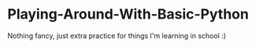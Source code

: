 # Playing-Around-With-Basic-Python
Nothing fancy, just extra practice for things I'm learning in school :)
